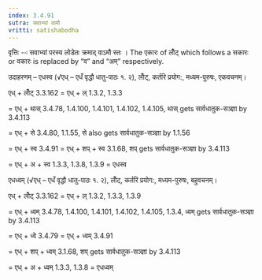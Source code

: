 ```yaml
---
index: 3.4.91
sutra: सवाभ्यां वामौ
vritti: satishabodha
---
```



वृत्तिः --ः सवाभ्‍यां परस्‍य लोडेतः क्रमाद् वाऽमौ स्‍तः । The एकारः of लोँट् which follows a सकारः or वकारः is replaced by “व” and “अम्” respectively.


उदाहरणम् – एधस्व (√एध् – एधँ वृद्धौ धातु-पाठः १. २), लोँट्, कर्तरि प्रयोग:, मध्यम-पुरुषः, एकवचनम्।

एध् + लोँट् 3.3.162 = एध् + ल् 1.3.2, 1.3.3

= एध् + थास् 3.4.78, 1.4.100, 1.4.101, 1.4.102, 1.4.105, थास् gets सार्वधातुक-सञ्ज्ञा by 3.4.113

= एध् + से 3.4.80, 1.1.55, से also gets सार्वधातुक-सञ्ज्ञा by 1.1.56

= एध् + स्व 3.4.91 = एध् + शप् + स्व 3.1.68, शप् gets सार्वधातुक-सञ्ज्ञा by 3.4.113

= एध् + अ + स्व 1.3.3, 1.3.8, 1.3.9 = एधस्व


एधध्वम् (√एध् – एधँ वृद्धौ धातु-पाठः १. २), लोँट्, कर्तरि प्रयोग:, मध्यम-पुरुषः, बहुवचनम्।

एध् + लोँट् 3.3.162 = एध् + ल् 1.3.2, 1.3.3, 1.3.9

= एध् + ध्वम् 3.4.78, 1.4.100, 1.4.101, 1.4.102, 1.4.105, 1.3.4, ध्वम् gets सार्वधातुक-सञ्ज्ञा by 3.4.113

= एध् + ध्वे 3.4.79 = एध् + ध्वम् 3.4.91

= एध् + शप् + ध्वम् 3.1.68, शप् gets सार्वधातुक-सञ्ज्ञा by 3.4.113

= एध् + अ + ध्वम् 1.3.3, 1.3.8 = एधध्वम्

